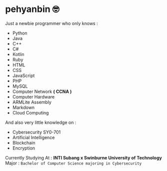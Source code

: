 # pehyanbin 🤓

Just a newbie programmer who only knows : 

- Python 
- Java
- C++
- C#
- Kotlin
- Ruby
- HTML
- CSS
- JavaScript
- PHP
- MySQL
- Computer Network **( CCNA )** 
- Computer Hardware
- ARMLite Assembly
- Markdown
- Cloud Computing 






And also very little knowledge on : 

- Cybersecurity SY0-701
- Artificial Intelligence
- Blockchain
- Encryption




Currently Studying At : **INTI Subang x Swinburne University of Technology**  
Major : `Bachelor of Computer Science majoring in Cybersecurity`
